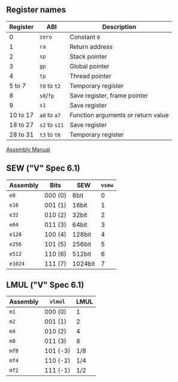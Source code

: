 ## Register names

| Register | ABI           | Description                        |
|----------|---------------|------------------------------------|
| 0        | `zero`        | Constant `0`                       |
| 1        | `ra`          | Return address                     |
| 2        | `sp`          | Stack pointer                      |
| 3        | `gp`          | Global pointer                     |
| 4        | `tp`          | Thread pointer                     |
| 5 to 7   | `t0` to `t2`  | Temporary register                 |
| 8        | `s0`/`fp`     | Save register, frame pointer       |
| 9        | `s1`          | Save register                      |
| 10 to 17 | `a0` to `a7`  | Function arguments or return value |
| 18 to 27 | `s2` to `s11` | Save register                      |
| 28 to 31 | `t3` to `t6`  | Temporary register                 |

[Assembly Manual](https://github.com/riscv/riscv-asm-manual/blob/master/riscv-asm.md)

## SEW ("V" Spec 6.1)

| Assembly | Bits    | SEW     | `vsew` |
|----------|---------|---------|--------|
| `e8`     | 000 (0) | 8bit    | 0      |
| `e16`    | 001 (1) | 16bit   | 1      |
| `e32`    | 010 (2) | 32bit   | 2      |
| `e64`    | 011 (3) | 64bit   | 3      |
| `e128`   | 100 (4) | 128bit  | 4      |
| `e256`   | 101 (5) | 256bit  | 5      |
| `e512`   | 110 (6) | 512bit  | 6      |
| `e1024`  | 111 (7) | 1024bit | 7      |

## LMUL ("V" Spec 6.1)

| Assembly | `vlmul`  | LMUL |
|----------|----------|------|
| `m1`     | 000 (0)  | 1    |
| `m2`     | 001 (1)  | 2    |
| `m4`     | 010 (2)  | 4    |
| `m8`     | 011 (3)  | 8    |
| `mf8`    | 101 (-3) | 1/8  |
| `mf4`    | 110 (-2) | 1/4  |
| `mf2`    | 111 (-1) | 1/2  |
